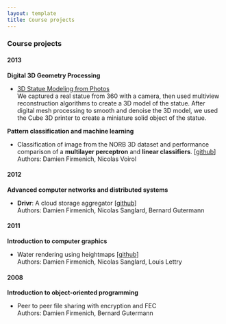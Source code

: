```yaml
---
layout: template
title: Course projects
---
```


### Course projects

#### 2013

**Digital 3D Geometry Processing**

- [3D Statue Modeling from Photos](/projects/statues)  
	We captured a real statue from 360 with a camera, then used multiview reconstruction algorithms to create a 3D model of the statue. After digital mesh processing to smooth and denoise the 3D model, we used the Cube 3D printer to create a miniature solid object of the statue.

**Pattern classification and machine learning**

- Classification of image from the NORB 3D dataset and performance comparison of a **multilayer perceptron** and **linear classifiers**. [[github](https://github.com/damienfir/pcml)]  
	Authors: Damien Firmenich, Nicolas Voirol

#### 2012

**Advanced computer networks and distributed systems**

- **Drivr**: A cloud storage aggregator [[github](https://github.com/drivr/drivr)]  
	Authors: Damien Firmenich, Nicolas Sanglard, Bernard Gutermann

#### 2011

**Introduction to computer graphics**

- Water rendering using heightmaps [[github](https://github.com/damienfir/water_rendering)]  
	Authors: Damien Firmenich, Nicolas Sanglard, Louis Lettry

#### 2008

**Introduction to object-oriented programming**

- Peer to peer file sharing with encryption and FEC  
	Authors: Damien Firmenich, Bernard Gutermann
